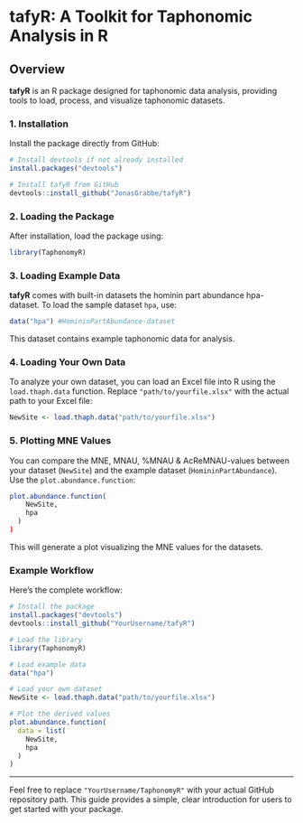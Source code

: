 # tafyR: A Toolkit for Taphonomic Analysis in R

## Overview

**tafyR** is an R package designed for taphonomic data analysis, providing tools to load, process, and visualize taphonomic datasets.

### 1. Installation

Install the package directly from GitHub:

```R
# Install devtools if not already installed
install.packages("devtools")

# Install tafyR from GitHub
devtools::install_github("JonasGrabbe/tafyR")
```

### 2. Loading the Package

After installation, load the package using:

```R
library(TaphonomyR)
```

### 3. Loading Example Data

**tafyR** comes with built-in datasets the hominin part abundance hpa-dataset. To load the sample dataset `hpa`, use:

```R
data("hpa") #HomininPartAbundance-dataset
```

This dataset contains example taphonomic data for analysis.

### 4. Loading Your Own Data

To analyze your own dataset, you can load an Excel file into R using the `load.thaph.data` function. Replace `"path/to/yourfile.xlsx"` with the actual path to your Excel file:

```R
NewSite <- load.thaph.data("path/to/yourfile.xlsx")
```

### 5. Plotting MNE Values

You can compare the MNE, MNAU, %MNAU & AcReMNAU-values between your dataset (`NewSite`) and the example dataset (`HomininPartAbundance`). Use the `plot.abundance.function`:

```R
plot.abundance.function(
    NewSite,
    hpa
  )
)
```

This will generate a plot visualizing the MNE values for the datasets.

### Example Workflow

Here’s the complete workflow:

```R
# Install the package
install.packages("devtools")
devtools::install_github("YourUsername/tafyR")

# Load the library
library(TaphonomyR)

# Load example data
data("hpa")

# Load your own dataset
NewSite <- load.thaph.data("path/to/yourfile.xlsx")

# Plot the derived values
plot.abundance.function(
  data = list(
    NewSite,
    hpa
  )
)
```

---

Feel free to replace `"YourUsername/TaphonomyR"` with your actual GitHub repository path. This guide provides a simple, clear introduction for users to get started with your package.
